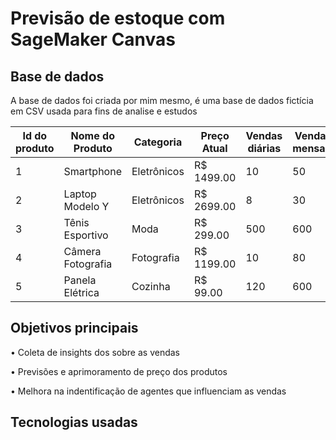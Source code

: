 # Previsão de estoque com SageMaker Canvas

## Base de dados

A base de dados foi criada por mim mesmo, é uma base de dados fictícia em CSV usada para fins de analise e estudos

|Id do produto|Nome do Produto|Categoria|Preço Atual|Vendas diárias|Vendas mensais|Vendas Anuais|
|-------|-------|--------|--------|--------|-------|-------|
|1|Smartphone |Eletrônicos|R$ 1499.00|10|50|200|
|2|Laptop Modelo Y|Eletrônicos|R$ 2699.00|8|30|90|
|3|Tênis Esportivo|Moda|R$ 299.00|500|600|1200|
|4|Câmera Fotografia|Fotografia|R$ 1199.00|10|80|200|
|5|Panela Elétrica|Cozinha|R$ 99.00|120|600|1000|


## Objetivos principais
• Coleta de insights dos sobre as vendas

• Previsões e aprimoramento de preço dos produtos 

• Melhora na indentificação de agentes que influenciam as vendas

## Tecnologias usadas



